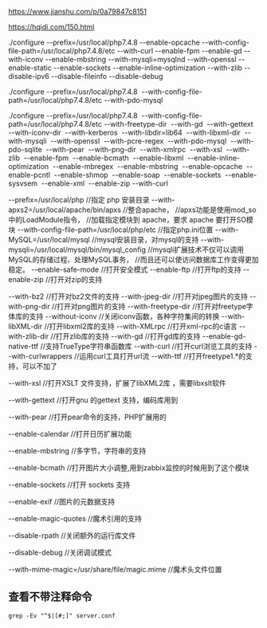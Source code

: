
https://www.jianshu.com/p/0a79847c8151

https://hqidi.com/150.html

./configure --prefix=/usr/local/php7.4.8 --enable-opcache --with-config-file-path=/usr/local/php7.4.8/etc --with-curl --enable-fpm --enable-gd --with-iconv --enable-mbstring --with-mysqli=mysqlnd --with-openssl --enable-static --enable-sockets --enable-inline-optimization --with-zlib --disable-ipv6 --disable-fileinfo --disable-debug


./configure --prefix=/usr/local/php7.4.8  --with-config-file-path=/usr/local/php7.4.8/etc  --with-pdo-mysql



./configure --prefix=/usr/local/php7.4.8  --with-config-file-path=/usr/local/php7.4.8/etc  --with-freetype-dir  --with-gd  --with-gettext  --with-iconv-dir  --with-kerberos  --with-libdir=lib64  --with-libxml-dir  --with-mysqli  --with-openssl  --with-pcre-regex  --with-pdo-mysql  --with-pdo-sqlite  --with-pear  --with-png-dir  --with-xmlrpc  --with-xsl  --with-zlib  --enable-fpm  --enable-bcmath  --enable-libxml  --enable-inline-optimization  --enable-mbregex  --enable-mbstring  --enable-opcache  --enable-pcntl  --enable-shmop  --enable-soap  --enable-sockets  --enable-sysvsem  --enable-xml  --enable-zip --with-curl




--prefix=/usr/local/php           //指定 php 安装目录 
--with-apxs2=/usr/local/apache/bin/apxs      //整合apache，
                        //apxs功能是使用mod_so中的LoadModule指令，
                       //加载指定模块到 apache，要求 apache 要打开SO模块
--with-config-file-path=/usr/local/php/etc    //指定php.ini位置
--with-MySQL=/usr/local/mysql                 //mysql安装目录，对mysql的支持
--with-mysqli=/usr/local/mysql/bin/mysql_config
                      //mysqli扩展技术不仅可以调用MySQL的存储过程、处理MySQL事务，
                      //而且还可以使访问数据库工作变得更加稳定。
--enable-safe-mode    //打开安全模式 
--enable-ftp          //打开ftp的支持 
--enable-zip          //打开对zip的支持 

--with-bz2            //打开对bz2文件的支持 
--with-jpeg-dir       //打开对jpeg图片的支持 
--with-png-dir        //打开对png图片的支持 
--with-freetype-dir   //打开对freetype字体库的支持 
--without-iconv       //关闭iconv函数，各种字符集间的转换 
--with-libXML-dir     //打开libxml2库的支持 
--with-XMLrpc         //打开xml-rpc的c语言 
--with-zlib-dir       //打开zlib库的支持 
--with-gd             //打开gd库的支持 
--enable-gd-native-ttf //支持TrueType字符串函数库 
--with-curl            //打开curl浏览工具的支持 
--with-curlwrappers    //运用curl工具打开url流 
--with-ttf             //打开freetype1.*的支持，可以不加了 

--with-xsl             //打开XSLT 文件支持，扩展了libXML2库 ，需要libxslt软件 

--with-gettext         //打开gnu 的gettext 支持，编码库用到 

--with-pear            //打开pear命令的支持，PHP扩展用的 

--enable-calendar      //打开日历扩展功能 

--enable-mbstring      //多字节，字符串的支持 

--enable-bcmath        //打开图片大小调整,用到zabbix监控的时候用到了这个模块

--enable-sockets       //打开 sockets 支持

--enable-exif          //图片的元数据支持 

--enable-magic-quotes  //魔术引用的支持 

--disable-rpath        //关闭额外的运行库文件 

--disable-debug        //关闭调试模式 

--with-mime-magic=/usr/share/file/magic.mime   //魔术头文件位置


## 查看不带注释命令

```shell
grep -Ev "^$|[#;]" server.conf

```